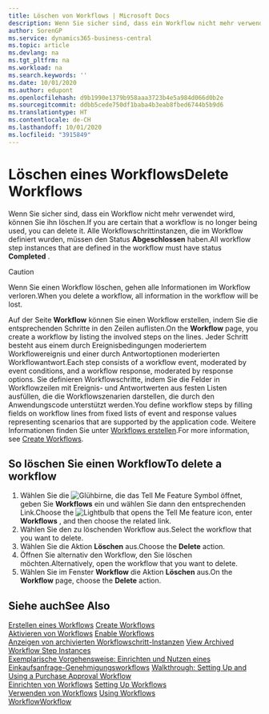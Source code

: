 ```yaml
---
title: Löschen von Workflows | Microsoft Docs
description: Wenn Sie sicher sind, dass ein Workflow nicht mehr verwendet wird, können Sie ihn löschen. Alle Workflowschrittinstanzen, die im Workflow definiert wurden, müssen den Status **Abgeschlossen** haben.
author: SorenGP
ms.service: dynamics365-business-central
ms.topic: article
ms.devlang: na
ms.tgt_pltfrm: na
ms.workload: na
ms.search.keywords: ''
ms.date: 10/01/2020
ms.author: edupont
ms.openlocfilehash: d9b1990e1379b958aaa3723b4e5a984d066d0b2e
ms.sourcegitcommit: ddbb5cede750df1baba4b3eab8fbed6744b5b9d6
ms.translationtype: HT
ms.contentlocale: de-CH
ms.lasthandoff: 10/01/2020
ms.locfileid: "3915849"
---
```

# <a name="delete-workflows"></a><span data-ttu-id="1a98c-104">Löschen eines Workflows</span><span class="sxs-lookup"><span data-stu-id="1a98c-104">Delete Workflows</span></span>
<span data-ttu-id="1a98c-105">Wenn Sie sicher sind, dass ein Workflow nicht mehr verwendet wird, können Sie ihn löschen.</span><span class="sxs-lookup"><span data-stu-id="1a98c-105">If you are certain that a workflow is no longer being used, you can delete it.</span></span> <span data-ttu-id="1a98c-106">Alle Workflowschrittinstanzen, die im Workflow definiert wurden, müssen den Status **Abgeschlossen** haben.</span><span class="sxs-lookup"><span data-stu-id="1a98c-106">All workflow step instances that are defined in the workflow must have status **Completed** .</span></span>  

> [!CAUTION]  
>  <span data-ttu-id="1a98c-107">Wenn Sie einen Workflow löschen, gehen alle Informationen im Workflow verloren.</span><span class="sxs-lookup"><span data-stu-id="1a98c-107">When you delete a workflow, all information in the workflow will be lost.</span></span>  

 <span data-ttu-id="1a98c-108">Auf der Seite **Workflow** können Sie einen Workflow erstellen, indem Sie die entsprechenden Schritte in den Zeilen auflisten.</span><span class="sxs-lookup"><span data-stu-id="1a98c-108">On the **Workflow** page, you create a workflow by listing the involved steps on the lines.</span></span> <span data-ttu-id="1a98c-109">Jeder Schritt besteht aus einem durch Ereignisbedingungen moderiertem Workflowereignis und einer durch Antwortoptionen moderierten Workflowantwort.</span><span class="sxs-lookup"><span data-stu-id="1a98c-109">Each step consists of a workflow event, moderated by event conditions, and a workflow response, moderated by response options.</span></span> <span data-ttu-id="1a98c-110">Sie definieren Workflowschritte, indem Sie die Felder in Workflowzeilen mit Ereignis- und Antwortwerten aus festen Listen ausfüllen, die die Workflowszenarien darstellen, die durch den Anwendungscode unterstützt werden.</span><span class="sxs-lookup"><span data-stu-id="1a98c-110">You define workflow steps by filling fields on workflow lines from fixed lists of event and response values representing scenarios that are supported by the application code.</span></span> <span data-ttu-id="1a98c-111">Weitere Informationen finden Sie unter [Workflows erstellen](across-how-to-create-workflows.md).</span><span class="sxs-lookup"><span data-stu-id="1a98c-111">For more information, see [Create Workflows](across-how-to-create-workflows.md).</span></span>  

## <a name="to-delete-a-workflow"></a><span data-ttu-id="1a98c-112">So löschen Sie einen Workflow</span><span class="sxs-lookup"><span data-stu-id="1a98c-112">To delete a workflow</span></span>  
1.  <span data-ttu-id="1a98c-113">Wählen Sie die ![Glühbirne, die das Tell Me Feature](media/ui-search/search_small.png "Tell Me-Funktion") Symbol öffnet, geben Sie **Workflows** ein und wählen Sie dann den entsprechenden Link.</span><span class="sxs-lookup"><span data-stu-id="1a98c-113">Choose the ![Lightbulb that opens the Tell Me feature](media/ui-search/search_small.png "Tell me what you want to do") icon, enter **Workflows** , and then choose the related link.</span></span>  
2.  <span data-ttu-id="1a98c-114">Wählen Sie den zu löschenden Workflow aus.</span><span class="sxs-lookup"><span data-stu-id="1a98c-114">Select the workflow that you want to delete.</span></span>  
3.  <span data-ttu-id="1a98c-115">Wählen Sie die Aktion **Löschen** aus.</span><span class="sxs-lookup"><span data-stu-id="1a98c-115">Choose the **Delete** action.</span></span>  
4.  <span data-ttu-id="1a98c-116">Öffnen Sie alternativ den Workflow, den Sie löschen möchten.</span><span class="sxs-lookup"><span data-stu-id="1a98c-116">Alternatively, open the workflow that you want to delete.</span></span>  
5.  <span data-ttu-id="1a98c-117">Wählen Sie im Fenster **Workflow** die Aktion **Löschen** aus.</span><span class="sxs-lookup"><span data-stu-id="1a98c-117">On the **Workflow** page, choose the **Delete** action.</span></span>  

## <a name="see-also"></a><span data-ttu-id="1a98c-118">Siehe auch</span><span class="sxs-lookup"><span data-stu-id="1a98c-118">See Also</span></span>  
 <span data-ttu-id="1a98c-119">[Erstellen eines Workflows](across-how-to-create-workflows.md) </span><span class="sxs-lookup"><span data-stu-id="1a98c-119">[Create Workflows](across-how-to-create-workflows.md) </span></span>  
 <span data-ttu-id="1a98c-120">[Aktivieren von Workflows](across-how-to-enable-workflows.md) </span><span class="sxs-lookup"><span data-stu-id="1a98c-120">[Enable Workflows](across-how-to-enable-workflows.md) </span></span>  
 <span data-ttu-id="1a98c-121">[Anzeigen von archivierten Workflowschritt-Instanzen](across-how-to-view-archived-workflow-step-instances.md) </span><span class="sxs-lookup"><span data-stu-id="1a98c-121">[View Archived Workflow Step Instances](across-how-to-view-archived-workflow-step-instances.md) </span></span>  
 <span data-ttu-id="1a98c-122">[Exemplarische Vorgehensweise: Einrichten und Nutzen eines Einkaufsanfrage-Genehmigungsworkflows](walkthrough-setting-up-and-using-a-purchase-approval-workflow.md) </span><span class="sxs-lookup"><span data-stu-id="1a98c-122">[Walkthrough: Setting Up and Using a Purchase Approval Workflow](walkthrough-setting-up-and-using-a-purchase-approval-workflow.md) </span></span>  
 <span data-ttu-id="1a98c-123">[Einrichten von Workflows](across-set-up-workflows.md) </span><span class="sxs-lookup"><span data-stu-id="1a98c-123">[Setting Up Workflows](across-set-up-workflows.md) </span></span>  
 <span data-ttu-id="1a98c-124">[Verwenden von Workflows](across-use-workflows.md) </span><span class="sxs-lookup"><span data-stu-id="1a98c-124">[Using Workflows](across-use-workflows.md) </span></span>  
 [<span data-ttu-id="1a98c-125">Workflow</span><span class="sxs-lookup"><span data-stu-id="1a98c-125">Workflow</span></span>](across-workflow.md)   

